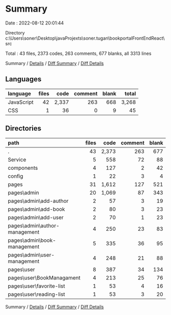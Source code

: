 # Summary

Date : 2022-08-12 20:01:44

Directory c:\\Users\\soner\\Desktop\\javaProjexts\\soner.tugan\\bookportalFrontEndReact\\src

Total : 43 files,  2373 codes, 263 comments, 677 blanks, all 3313 lines

Summary / [Details](details.md) / [Diff Summary](diff.md) / [Diff Details](diff-details.md)

## Languages
| language | files | code | comment | blank | total |
| :--- | ---: | ---: | ---: | ---: | ---: |
| JavaScript | 42 | 2,337 | 263 | 668 | 3,268 |
| CSS | 1 | 36 | 0 | 9 | 45 |

## Directories
| path | files | code | comment | blank | total |
| :--- | ---: | ---: | ---: | ---: | ---: |
| . | 43 | 2,373 | 263 | 677 | 3,313 |
| Service | 5 | 558 | 72 | 88 | 718 |
| components | 4 | 127 | 2 | 42 | 171 |
| config | 1 | 22 | 3 | 4 | 29 |
| pages | 31 | 1,612 | 127 | 521 | 2,260 |
| pages\\admin | 20 | 1,069 | 87 | 343 | 1,499 |
| pages\\admin\\add-author | 2 | 57 | 3 | 19 | 79 |
| pages\\admin\\add-book | 2 | 80 | 3 | 23 | 106 |
| pages\\admin\\add-user | 2 | 70 | 1 | 23 | 94 |
| pages\\admin\\author-management | 4 | 250 | 23 | 83 | 356 |
| pages\\admin\\book-management | 5 | 335 | 36 | 95 | 466 |
| pages\\admin\\user-management | 4 | 248 | 21 | 88 | 357 |
| pages\\user | 8 | 387 | 34 | 134 | 555 |
| pages\\user\\BookManagament | 4 | 213 | 25 | 76 | 314 |
| pages\\user\\favorite-list | 1 | 53 | 4 | 16 | 73 |
| pages\\user\\reading-list | 1 | 53 | 3 | 20 | 76 |

Summary / [Details](details.md) / [Diff Summary](diff.md) / [Diff Details](diff-details.md)